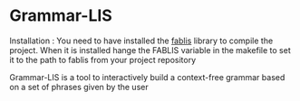 # Grammar-LIS

Installation : 
You need to have installed the [fablis](https://github.com/sebferre/fablis) library to compile the project.
When it is installed hange the FABLIS variable in the makefile to set it to the path to fablis from your project repository

Grammar-LIS is a tool to interactively build a context-free grammar based on a set of phrases given by the user 
